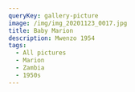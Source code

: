 ```yaml
---
queryKey: gallery-picture
image: /img/img_20201123_0017.jpg
title: Baby Marion
description: Mwenzo 1954
tags:
  - All pictures
  - Marion
  - Zambia
  - 1950s
---
```


